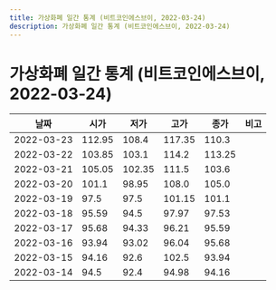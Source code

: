 ```yaml
---
title: 가상화폐 일간 통계 (비트코인에스브이, 2022-03-24)
description: 가상화폐 일간 통계 (비트코인에스브이, 2022-03-24)
---
```


가상화폐 일간 통계 (비트코인에스브이, 2022-03-24)
===

|날짜|시가|저가|고가|종가|비고|
|--|--|--|--|--|--|
|2022-03-23|112.95|108.4|117.35|110.3|    |
|2022-03-22|103.85|103.1|114.2|113.25|    |
|2022-03-21|105.05|102.35|111.5|103.6|    |
|2022-03-20|101.1|98.95|108.0|105.0|    |
|2022-03-19|97.5|97.5|101.15|101.1|    |
|2022-03-18|95.59|94.5|97.97|97.53|    |
|2022-03-17|95.68|94.33|96.21|95.59|    |
|2022-03-16|93.94|93.02|96.04|95.68|    |
|2022-03-15|94.16|92.6|102.5|93.94|    |
|2022-03-14|94.5|92.4|94.98|94.16|    |
